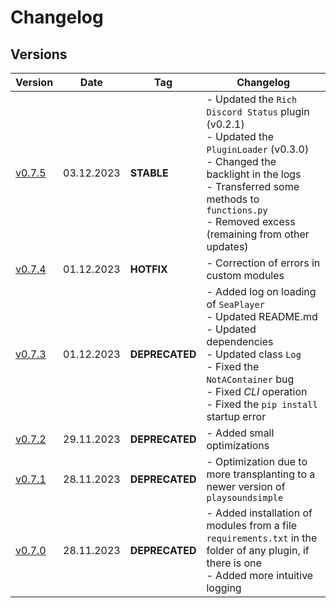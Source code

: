 # Changelog
## Versions

| Version | Date | Tag | Changelog |
| ------- | ---- | --- | --------- |
| [v0.7.5](https://github.com/romanin-rf/SeaPlayer/releases/tag/v0.7.5) | 03.12.2023 | **STABLE**     | - Updated the `Rich Discord Status` plugin (v0.2.1)<br>- Updated the `PluginLoader` (v0.3.0)<br>- Changed the backlight in the logs<br>- Transferred some methods to `functions.py`<br>- Removed excess (remaining from other updates) |
| [v0.7.4](https://github.com/romanin-rf/SeaPlayer/releases/tag/v0.7.4) | 01.12.2023 | **HOTFIX**     | - Correction of errors in custom modules |
| [v0.7.3](https://github.com/romanin-rf/SeaPlayer/releases/tag/v0.7.3) | 01.12.2023 | **DEPRECATED** | - Added log on loading of `SeaPlayer`<br>- Updated README.md<br>- Updated dependencies<br>- Updated class `Log`<br>- Fixed the `NotAContainer` bug<br>- Fixed *CLI* operation<br>- Fixed the `pip install` startup error |
| [v0.7.2](https://github.com/romanin-rf/SeaPlayer/releases/tag/v0.7.2) | 29.11.2023 | **DEPRECATED** | - Added small optimizations |
| [v0.7.1](https://github.com/romanin-rf/SeaPlayer/releases/tag/v0.7.1.post1) | 28.11.2023 | **DEPRECATED** | - Optimization due to more transplanting to a newer version of `playsoundsimple` |
| [v0.7.0](https://github.com/romanin-rf/SeaPlayer/releases/tag/v0.7.0) | 28.11.2023 | **DEPRECATED** | - Added installation of modules from a file `requirements.txt` in the folder of any plugin, if there is one<br>- Added more intuitive logging |
